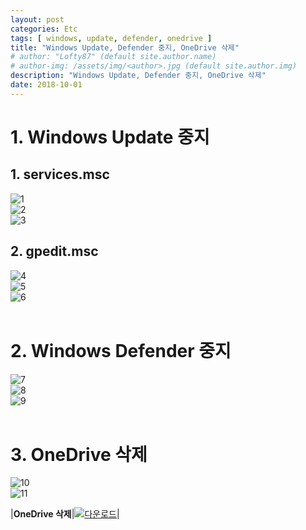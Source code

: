 ```yaml
---
layout: post
categories: Etc
tags: [ windows, update, defender, onedrive ]
title: "Windows Update, Defender 중지, OneDrive 삭제"
# author: "Lofty87" (default site.author.name)
# author-img: /assets/img/<author>.jpg (default site.author.img)
description: "Windows Update, Defender 중지, OneDrive 삭제"
date: 2018-10-01
---
```


# 1. Windows Update 중지

## 1. services.msc

![1](/assets/img/posts/Linux/2018-10-01/1.png)
<br>
![2](/assets/img/posts/Linux/2018-10-01/2.png)
<br>
![3](/assets/img/posts/Linux/2018-10-01/3.png)
<br>

## 2. gpedit.msc

![4](/assets/img/posts/Linux/2018-10-01/4.png)
<br>
![5](/assets/img/posts/Linux/2018-10-01/5.png)
<br>
![6](/assets/img/posts/Linux/2018-10-01/6.png)
<br>
<br>

# 2. Windows Defender 중지

![7](/assets/img/posts/Linux/2018-10-01/7.png)
<br>
![8](/assets/img/posts/Linux/2018-10-01/8.png)
<br>
![9](/assets/img/posts/Linux/2018-10-01/9.png)
<br>
<br>

# 3. OneDrive 삭제

![10](/assets/img/posts/Linux/2018-10-01/10.jpg)
<br>
![11](/assets/img/posts/Linux/2018-10-01/11.jpg)
<br>

|**OneDrive 삭제**|[![다운로드](/assets/img/attach.png)](https://drive.google.com/file/d/1CLKKl_I-gZ8HKo9lUupBOqLdnMb1d75V/view?usp=sharing)|

<br>